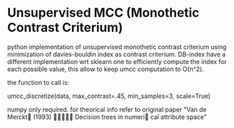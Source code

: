 # Unsupervised MCC (Monothetic Contrast Criterium)

python implementation of unsupervised monothetic contrast criterium using minimization of davies-bouldin index as contrast criterium.
DB-index have a different implementation wrt sklearn one to efficiently compute the index for each possible value, this allow to keep umcc computation to O(n^2).

the function to call is:

umcc_discretize(data, max_contrast=.45, min_samples=3, scale=True)

numpy only required. for theorical info refer to original paper "Van de Merckt (1993)  Decision trees in numeri
cal attribute space"
